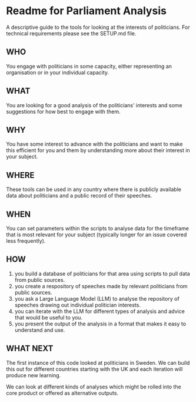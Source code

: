 # Readme for Parliament Analysis

A descriptive guide to the tools for looking at the interests of politicians. For technical requirements please see the SETUP.md file.

## WHO

You engage with politicians in some capacity, either representing an organisation or in your individual capacity.

## WHAT

You are looking for a good analysis of the politicians' interests and some suggestions for how best to engage with them.

## WHY

You have some interest to advance with the politicians and want to make this efficient for you and them by understanding more about their interest in your subject.

## WHERE

These tools can be used in any country where there is publicly available data about politicians and a public record of their speeches.

## WHEN

You can set parameters within the scripts to analyse data for the timeframe that is most relevant for your subject (typically longer for an issue covered less frequently).

## HOW

1. you build a database of politicians for that area using scripts to pull data from public sources.
2. you create a respository of speeches made by relevant politicians from public sources.
3. you ask a Large Language Model (LLM) to analyse the repository of speeches drawing out individual politician interests.
4. you can iterate with the LLM for different types of analysis and advice that would be useful to you.
5. you present the output of the analysis in a format that makes it easy to understand and use.

## WHAT NEXT

The first instance of this code looked at politicians in Sweden.  We can build this out for different countries starting with the UK and each iteration will produce new learning.

We can look at different kinds of analyses which might be rolled into the core product or offered as alternative outputs.
